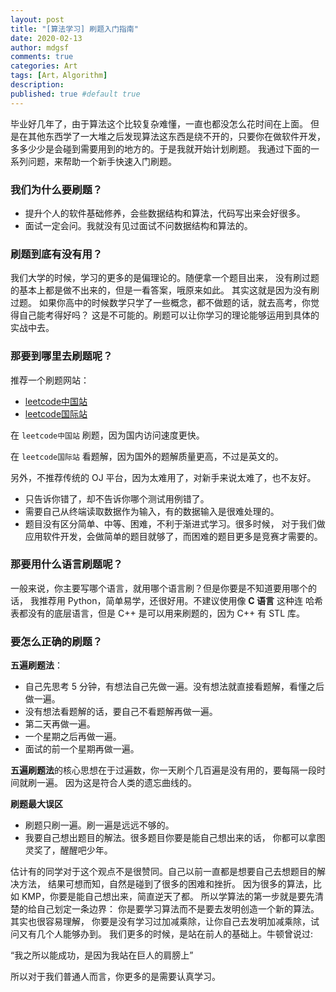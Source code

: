 ```yaml
---
layout: post
title: "[算法学习] 刷题入门指南"
date: 2020-02-13
author: mdgsf
comments: true
categories: Art
tags: [Art，Algorithm]
description:
published: true #default true
---
```


毕业好几年了，由于算法这个比较复杂难懂，一直也都没怎么花时间在上面。
但是在其他东西学了一大堆之后发现算法这东西是绕不开的，只要你在做软件开发，
多多少少是会碰到需要用到的地方的。于是我就开始计划刷题。
我通过下面的一系列问题，来帮助一个新手快速入门刷题。

### 我们为什么要刷题？

- 提升个人的软件基础修养，会些数据结构和算法，代码写出来会好很多。
- 面试一定会问。我就没有见过面试不问数据结构和算法的。

### 刷题到底有没有用？

我们大学的时候，学习的更多的是偏理论的。随便拿一个题目出来，
没有刷过题的基本上都是做不出来的，但是一看答案，哦原来如此。
其实这就是因为没有刷过题。
如果你高中的时候数学只学了一些概念，都不做题的话，就去高考，你觉得自己能考得好吗？
这是不可能的。刷题可以让你学习的理论能够运用到具体的实战中去。

### 那要到哪里去刷题呢？

推荐一个刷题网站：

- [leetcode中国站](https://leetcode-cn.com/)
- [leetcode国际站](https://leetcode.com/)

在 `leetcode中国站` 刷题，因为国内访问速度更快。

在 `leetcode国际站` 看题解，因为国外的题解质量更高，不过是英文的。

另外，不推荐传统的 OJ 平台，因为太难用了，对新手来说太难了，也不友好。

- 只告诉你错了，却不告诉你哪个测试用例错了。
- 需要自己从终端读取数据作为输入，有的数据输入是很难处理的。
- 题目没有区分简单、中等、困难，不利于渐进式学习。很多时候，
	对于我们做应用软件开发，会做简单的题目就够了，而困难的题目更多是竞赛才需要的。

### 那要用什么语言刷题呢？

一般来说，你主要写哪个语言，就用哪个语言刷？但是你要是不知道要用哪个的话，
我推荐用 Python，简单易学，还很好用。不建议使用像 **C 语言** 这种连
哈希表都没有的底层语言，但是 C++ 是可以用来刷题的，因为 C++ 有 STL 库。

### 要怎么正确的刷题？

**五遍刷题法**：

- 自己先思考 5 分钟，有想法自己先做一遍。没有想法就直接看题解，看懂之后做一遍。
- 没有想法看题解的话，要自己不看题解再做一遍。
- 第二天再做一遍。
- 一个星期之后再做一遍。
- 面试的前一个星期再做一遍。

**五遍刷题法**的核心思想在于过遍数，你一天刷个几百遍是没有用的，要每隔一段时间就刷一遍。
因为这是符合人类的遗忘曲线的。

**刷题最大误区**

- 刷题只刷一遍。刷一遍是远远不够的。
- 我要自己想出题目的解法。很多题目你要是能自己想出来的话，
	你都可以拿图灵奖了，醒醒吧少年。

估计有的同学对于这个观点不是很赞同。自己以前一直都是想要自己去想题目的解决方法，
结果可想而知，自然是碰到了很多的困难和挫折。
因为很多的算法，比如 KMP，你要是能自己想出来，简直逆天了都。
所以学算法的第一步就是要先清楚的给自己划定一条边界：
你是要学习算法而不是要去发明创造一个新的算法。其实也很容易理解，
你要是没有学习过加减乘除，让你自己去发明加减乘除，试问又有几个人能够办到。
我们更多的时候，是站在前人的基础上。牛顿曾说过:

“我之所以能成功，是因为我站在巨人的肩膀上”

所以对于我们普通人而言，你更多的是需要认真学习。
